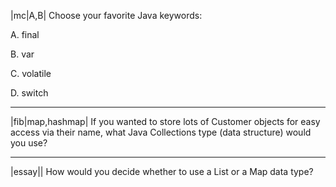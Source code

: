 |mc|A,B| Choose your favorite Java keywords:

A. final

B. var

C. volatile
 
D. switch

---

|fib|map,hashmap| If you wanted to store lots of Customer objects for easy access via their name, what Java Collections type (data structure) would you use?

---

|essay|| How would you decide whether to use a List or a Map data type?